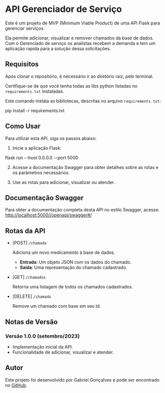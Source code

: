 # API Gerenciador de Serviço

Este é um projeto de MVP (Minimum Viable Product) de uma API Flask para gerenciar serviços.

Ela permite adicionar, visualizar e remover chamados da base de dados. Com o Gerenciado de serviço os analistas recebem a demanda e tem um aplicação rapida para a solução dessa solicitações.

## Requisitos

Após clonar o repositório, é necessário ir ao diretório raiz, pelo terminal.

Certifique-se de que você tenha  todas as libs python listadas no `requirements.txt` instaladas.

Este comando instala as bibliotecas, descritas no arquivo `requirements.txt`:

pip install -r requirements.txt

## Como Usar

Para utilizar esta API, siga os passos abaixo:

1. Inicie a aplicação Flask:

  flask run --host 0.0.0.0 --port 5000

2. Acesse a documentação Swagger para obter detalhes sobre as rotas e os parâmetros necessários.

3. Use as rotas para adicionar, visualizar ou atender.

## Documentação Swagger

Para obter a documentação completa desta API no estilo Swagger, acesse: 
[http://localhost:5000//openapi/swagger#/](http://localhost:5000//openapi/swagger#/)

## Rotas da API

- [POST] `/chamado`

  Adiciona um novo medicamento à base de dados.

  - **Entrada**: Um objeto JSON com os dados do chamado.
  - **Saída**: Uma representação do chamado cadastrado.


- [GET] `/chamados`

  Retorna uma listagem de todos os chamados cadastrados.

  
- [DELETE] `/chamado`

  Remove um chamado com base em seu Id.

## Notas de Versão

### Versão 1.0.0 (setembro/2023)

- Implementação inicial da API.
- Funcionalidade de adicionar, visualizar e atender.

## Autor

Este projeto foi desenvolvido por Gabriel Gonçalves e pode ser encontrado no [GitHub](https://github.com/gabrigon0706).
